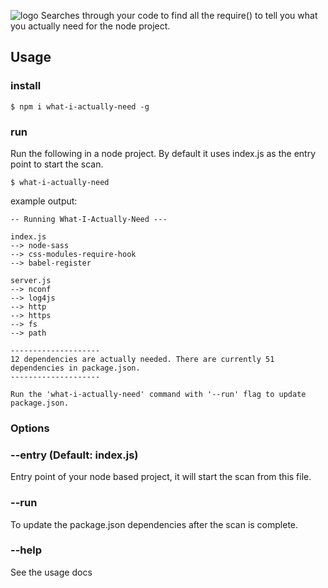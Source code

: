 ![logo](https://i.imgur.com/Zc5otUj.png)
Searches through your code to find all the require() to tell you what you actually need for the node project.

## Usage

### install
```
$ npm i what-i-actually-need -g
```

### run
Run the following in a node project.
By default it uses index.js as the entry point to start the scan.
```
$ what-i-actually-need
```
example output:
```
-- Running What-I-Actually-Need ---

index.js
--> node-sass
--> css-modules-require-hook
--> babel-register

server.js
--> nconf
--> log4js
--> http
--> https
--> fs
--> path

--------------------
12 dependencies are actually needed. There are currently 51 dependencies in package.json.
--------------------

Run the 'what-i-actually-need' command with '--run' flag to update package.json.
```

### Options

### --entry (Default: index.js) 
Entry point of your node based project, it will start the scan from this file.

### --run
To update the package.json dependencies after the scan is complete.

### --help
See the usage docs
